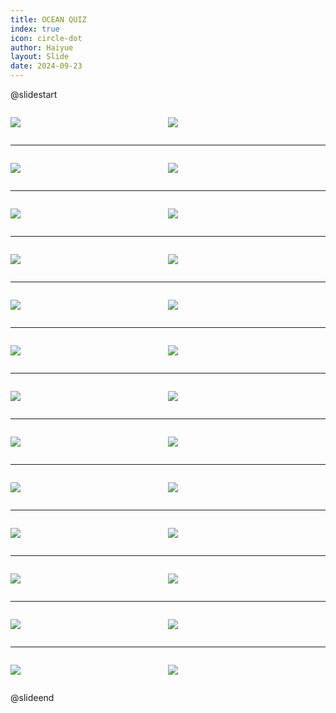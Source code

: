 ```yaml
---
title: OCEAN QUIZ
index: true
icon: circle-dot
author: Haiyue
layout: Slide
date: 2024-09-23
---
```

 
@slidestart

<div style="display:flex">
<div style="flex:1">

![](/reading/english/Level-W/OCEAN%20QUIZ/001.webp)
</div>
<div style="flex:1">

![](/reading/english/Level-W/OCEAN%20QUIZ/002.webp)
</div>
</div>

---

<div style="display:flex">
<div style="flex:1">

![](/reading/english/Level-W/OCEAN%20QUIZ/003.webp)
</div>
<div style="flex:1">

![](/reading/english/Level-W/OCEAN%20QUIZ/004.webp)
</div>
</div>

---

<div style="display:flex">
<div style="flex:1">

![](/reading/english/Level-W/OCEAN%20QUIZ/005.webp)
</div>
<div style="flex:1">

![](/reading/english/Level-W/OCEAN%20QUIZ/006.webp)
</div>
</div>

---

<div style="display:flex">
<div style="flex:1">

![](/reading/english/Level-W/OCEAN%20QUIZ/007.webp)
</div>
<div style="flex:1">

![](/reading/english/Level-W/OCEAN%20QUIZ/008.webp)
</div>
</div>

---

<div style="display:flex">
<div style="flex:1">

![](/reading/english/Level-W/OCEAN%20QUIZ/009.webp)
</div>
<div style="flex:1">

![](/reading/english/Level-W/OCEAN%20QUIZ/010.webp)
</div>
</div>

---

<div style="display:flex">
<div style="flex:1">

![](/reading/english/Level-W/OCEAN%20QUIZ/011.webp)
</div>
<div style="flex:1">

![](/reading/english/Level-W/OCEAN%20QUIZ/012.webp)
</div>
</div>

---

<div style="display:flex">
<div style="flex:1">

![](/reading/english/Level-W/OCEAN%20QUIZ/013.webp)
</div>
<div style="flex:1">

![](/reading/english/Level-W/OCEAN%20QUIZ/014.webp)
</div>
</div>

---

<div style="display:flex">
<div style="flex:1">

![](/reading/english/Level-W/OCEAN%20QUIZ/015.webp)
</div>
<div style="flex:1">

![](/reading/english/Level-W/OCEAN%20QUIZ/016.webp)
</div>
</div>

---

<div style="display:flex">
<div style="flex:1">

![](/reading/english/Level-W/OCEAN%20QUIZ/017.webp)
</div>
<div style="flex:1">

![](/reading/english/Level-W/OCEAN%20QUIZ/018.webp)
</div>
</div>

---

<div style="display:flex">
<div style="flex:1">

![](/reading/english/Level-W/OCEAN%20QUIZ/019.webp)
</div>
<div style="flex:1">

![](/reading/english/Level-W/OCEAN%20QUIZ/020.webp)
</div>
</div>

---

<div style="display:flex">
<div style="flex:1">

![](/reading/english/Level-W/OCEAN%20QUIZ/021.webp)
</div>
<div style="flex:1">

![](/reading/english/Level-W/OCEAN%20QUIZ/022.webp)
</div>
</div>

---

<div style="display:flex">
<div style="flex:1">

![](/reading/english/Level-W/OCEAN%20QUIZ/023.webp)
</div>
<div style="flex:1">

![](/reading/english/Level-W/OCEAN%20QUIZ/024.webp)
</div>
</div>

---

<div style="display:flex">
<div style="flex:1">

![](/reading/english/Level-W/OCEAN%20QUIZ/025.webp)
</div>
<div style="flex:1">

![](/reading/english/Level-W/OCEAN%20QUIZ/026.webp)
</div>
</div>

@slideend